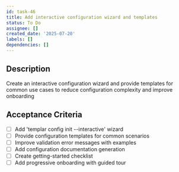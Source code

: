 ```yaml
---
id: task-46
title: Add interactive configuration wizard and templates
status: To Do
assignee: []
created_date: '2025-07-20'
labels: []
dependencies: []
---
```


## Description

Create an interactive configuration wizard and provide templates for common use cases to reduce configuration complexity and improve onboarding

## Acceptance Criteria

- [ ] Add 'templar config init --interactive' wizard
- [ ] Provide configuration templates for common scenarios
- [ ] Improve validation error messages with examples
- [ ] Add configuration documentation generation
- [ ] Create getting-started checklist
- [ ] Add progressive onboarding with guided tour
